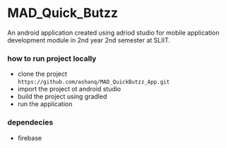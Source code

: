 # MAD_Quick_Butzz

An android application created using adriod studio for mobile application development module in 2nd year 2nd semester at SLIIT.


### how to run project locally

* clone the project  
``` https://github.com/ashanq/MAD_QuickButzz_App.git ```
* import the project ot android studio
* build the project using gradled
* run the application
 
  
### dependecies

* firebase






















































































































































































































































































































































































































































































































































































































































































































